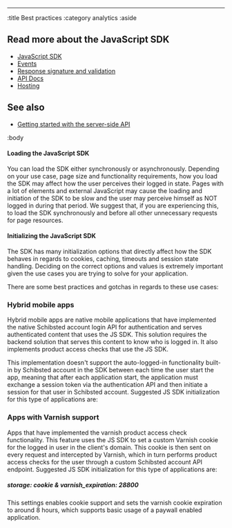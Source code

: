 --------------------------------------------------------------------------------
:title Best practices
:category analytics
:aside

## Read more about the JavaScript SDK

- [JavaScript SDK](/sdks/javascript/)
- [Events](/sdks/js-2x/events/)
- [Response signature and validation](/sdks/js-2x/response-signature-and-validation/)
- [API Docs](/sdks/js-2x/api-docs/)
- [Hosting](/sdks/js-2x/hosting/)

## See also

- [Getting started with the server-side API](/getting-started/)

:body

#### Loading the JavaScript SDK
You can load the SDK either synchronously or asynchronously. Depending on your use case, page size and functionality requirements, how you load the SDK may affect how the user perceives their logged in state. Pages with a lot of elements and external JavaScript may cause the loading and initiation of the SDK to be slow and the user may perceive himself as NOT logged in during that period. We suggest that, if you are experiencing this, to load the SDK synchronously and before all other unnecessary requests for page resources.

#### Initializing the JavaScript SDK
The SDK has many initialization options that directly affect how the SDK behaves in regards to cookies, caching, timeouts and session state handling. Deciding on the correct options and values is extremely important given the use cases you are trying to solve for your application.

There are some best practices and gotchas in regards to these use cases:

### Hybrid mobile apps
Hybrid mobile apps are native mobile applications that have implemented the native Schibsted account login API for authentication and serves authenticated content that uses the JS SDK. This solution requires the backend solution that serves this content to know who is logged in. It also implements product access checks that use the JS SDK.

This implementation doesn't support the auto-logged-in functionality built-in by Schibsted account in the SDK between each time the user start the app, meaning that after each application start, the application must exchange a session token via the authentication API and then initiate a session for that user in Schibsted account. Suggested JS SDK initialization for this type of applications are:
### Apps with Varnish support
Apps that have implemented the varnish product access check functionality. This feature uses the JS SDK to set a custom Varnish cookie for the logged in user in the client's domain. This cookie is then sent on every request and intercepted by Varnish, which in turn performs product access checks for the user through a custom Schibsted account API endpoint. Suggested JS SDK initialization for this type of applications are:
##### storage: cookie & varnish_expiration: 28800
This settings enables cookie support and sets the varnish cookie expiration to around 8 hours, which supports basic usage of a paywall enabled application.
